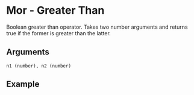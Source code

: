 # Mor - Greater Than

Boolean greater than operator. Takes two number arguments and returns true if the former is greater than the latter.

## Arguments

```n1 (number), n2 (number)```

## Example
<editor :code="`
Greater Than Example
by Milo Jacobs\n
was var twenty.
while mor var 10.
pri var.
was var sub var one...
`"
:code-wordier="`
Greater Than Example
by Milo Jacobs\n
Was var one-score?
While it was more, that var, than 10,
I print the var.
After then was var sub var to one...
`" output-method='console'></editor>